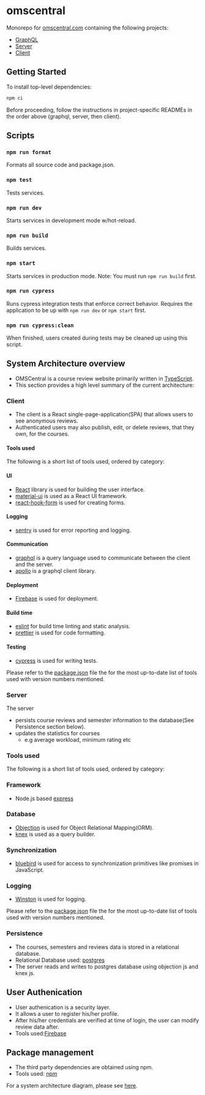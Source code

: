 # omscentral

Monorepo for [omscentral.com](https://omscentral.com) containing the following projects:

- [GraphQL](./graphql/README.md)
- [Server](./server/README.md)
- [Client](./client/README.md)

## Getting Started

To install top-level dependencies:

```sh
npm ci
```

Before proceeding, follow the instructions in project-specific READMEs in the order above (graphql, server, then client).

## Scripts

### `npm run format`

Formats all source code and package.json.

### `npm test`

Tests services.

### `npm run dev`

Starts services in development mode w/hot-reload.

### `npm run build`

Builds services.

### `npm start`

Starts services in production mode. Note: You must run `npm run build` first.

### `npm run cypress`

Runs cypress integration tests that enforce correct behavior. Requires the application to be up with `npm run dev` or `npm start` first.

### `npm run cypress:clean`

When finished, users created during tests may be cleaned up using this script.

## System Architecture overview

- OMSCentral is a course review website primarily written in [TypeScript](https://www.typescriptlang.org/).
- This section provides a high level summary of the current architecture:

### Client

- The client is a React single-page-application(SPA) that allows users to see anonymous reviews.
- Authenticated users may also publish, edit, or delete reviews, that they own, for the courses.

#### Tools used

The following is a short list of tools used, ordered by category:

#### UI

- [React](https://reactjs.org/) library is used for building the user interface.
- [material-ui](https://material-ui.com/) is used as a React UI framework.
- [react-hook-form](https://react-hook-form.com/api/) is used for creating forms.

#### Logging

- [sentry](https://docs.sentry.io/platforms/javascript/guides/react/) is used for error reporting and logging.

#### Communication

- [graphql](https://graphql.org/) is a query language used to communicate between the client and the server.
- [apollo](https://www.apollographql.com/docs/react/) is a graphql client library.

#### Deployment

- [Firebase](https://firebase.google.com/) is used for deployment.

#### Build time

- [eslint](https://eslint.org/docs/user-guide/getting-started) for build time linting and static analysis.
- [prettier](https://prettier.io/docs/en/) is used for code formatting.

#### Testing

- [cypress](https://docs.cypress.io/) is used for writing tests.

Please refer to the [package.json](client/package.json) file the for the most up-to-date list of tools used with version numbers mentioned.

### Server

The server

- persists course reviews and semester information to the database(See Persistence section below).
- updates the statistics for courses
  - e.g average workload, minimum rating etc

### Tools used

The following is a short list of tools used, ordered by category:

### Framework

- Node.js based [express](https://expressjs.com/)

### Database

- [Objection](https://vincit.github.io/objection.js/) is used for Object Relational Mapping(ORM).
- [knex](https://knexjs.org/) is used as a query builder.

### Synchronization

- [bluebird](http://bluebirdjs.com/docs/api-reference.html) is used for access to synchronization primitives like promises in JavaScript.

### Logging

- [Winston](https://github.com/winstonjs/winston) is used for logging.

Please refer to the [package.json](server/package.json) file the for the most up-to-date list of tools used with version numbers mentioned.

### Persistence

- The courses, semesters and reviews data is stored in a relational database.
- Relational Database used: [postgres](https://www.postgresql.org/)
- The server reads and writes to postgres database using objection js and knex js.

## User Authenication

- User authenication is a security layer.
- It allows a user to register his/her profile.
- After his/her credentials are verified at time of login, the user can modify review data after.
- Tools used:[Firebase](https://firebase.google.com/docs/auth/web/start)

## Package management

- The third party dependencies are obtained using npm.
- Tools used: [npm](https://www.npmjs.com/)

For a system architecture diagram, please see [here](./diagrams/SystemArchitecture.png).

